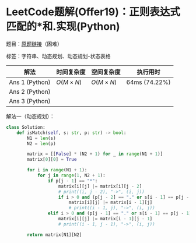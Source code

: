 # LeetCode题解(Offer19)：正则表达式匹配的*和.实现(Python)

题目：[原题链接](https://leetcode-cn.com/problems/zheng-ze-biao-da-shi-pi-pei-lcof/)（困难）

标签：字符串、动态规划、动态规划-状态表格

| 解法           | 时间复杂度 | 空间复杂度 | 执行用时      |
| -------------- | ---------- | ---------- | ------------- |
| Ans 1 (Python) | $O(M×N)$   | $O(M×N)$   | 64ms (74.22%) |
| Ans 2 (Python) |            |            |               |
| Ans 3 (Python) |            |            |               |

解法一（动态规划）：

```python
class Solution:
    def isMatch(self, s: str, p: str) -> bool:
        N1 = len(s)
        N2 = len(p)

        matrix = [[False] * (N2 + 1) for _ in range(N1 + 1)]
        matrix[0][0] = True

        for i in range(N1 + 1):
            for j in range(1, N2 + 1):
                if p[j - 1] == "*":
                    matrix[i][j] |= matrix[i][j - 2]
                    # print((i, j - 2), "->", (i, j))
                    if i > 0 and (p[j - 2] == "." or s[i - 1] == p[j - 2]):
                        matrix[i][j] |= matrix[i - 1][j]
                        # print((i - 1, j), "->", (i, j))
                elif i > 0 and (p[j - 1] == "." or s[i - 1] == p[j - 1]):
                    matrix[i][j] |= matrix[i - 1][j - 1]
                    # print((i - 1, j - 1), "->", (i, j))

        return matrix[N1][N2]
```